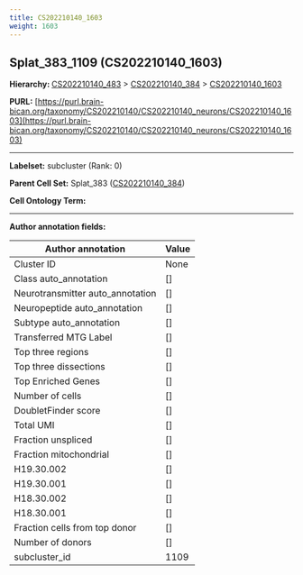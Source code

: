 ```yaml
---
title: CS202210140_1603
weight: 1603
---
```

## Splat_383_1109 (CS202210140_1603)
<b>Hierarchy: </b>
[CS202210140_483](../CS202210140_483) >
[CS202210140_384](../CS202210140_384) >
[CS202210140_1603](../CS202210140_1603)

**PURL:** [https://purl.brain-bican.org/taxonomy/CS202210140/CS202210140_neurons/CS202210140_1603](https://purl.brain-bican.org/taxonomy/CS202210140/CS202210140_neurons/CS202210140_1603)

---


**Labelset:** subcluster (Rank: 0)

**Parent Cell Set:** Splat_383 ([CS202210140_384](../CS202210140_384))



**Cell Ontology Term:** 

[MARKER GENES.]: #


---

[TRANSFERRED ANNOTATIONS.]: #


[AUTHOR ANNOTATION FIELDS.]: #


**Author annotation fields:**

| Author annotation | Value |
|-------------------|-------|
|Cluster ID|None|
|Class auto_annotation|[]|
|Neurotransmitter auto_annotation|[]|
|Neuropeptide auto_annotation|[]|
|Subtype auto_annotation|[]|
|Transferred MTG Label|[]|
|Top three regions|[]|
|Top three dissections|[]|
|Top Enriched Genes|[]|
|Number of cells|[]|
|DoubletFinder score|[]|
|Total UMI|[]|
|Fraction unspliced|[]|
|Fraction mitochondrial|[]|
|H19.30.002|[]|
|H19.30.001|[]|
|H18.30.002|[]|
|H18.30.001|[]|
|Fraction cells from top donor|[]|
|Number of donors|[]|
|subcluster_id|1109|
